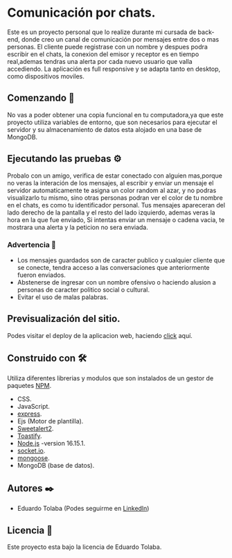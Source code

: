 # Comunicación por chats.
Este es un proyecto personal que lo realize durante mi cursada de back-end, donde creo un canal de comunicación por mensajes entre dos o mas personas.
El cliente puede registrase con un nombre y despues podra escribir en el chats, la conexion del emisor y receptor es en tiempo real,ademas tendras una alerta por cada nuevo usuario que valla accediendo.
La aplicación es full responsive y se adapta tanto en desktop, como dispositivos moviles.

## Comenzando 🚀
No vas a poder obtener una copia funcional en tu computadora,ya que este proyecto utiliza variables de entorno, que son necesarios 
para ejecutar el servidor y su almacenamiento de datos esta alojado en una base de MongoDB.

## Ejecutando las pruebas ⚙️
Probalo con un amigo, verifica de estar conectado con alguien mas,porque no veras la interación de los mensajes, al escribir y enviar un mensaje el servidor automaticamente te asigna un color random al azar, y no podras visualizarlo tu mismo, sino otras personas podran ver el color de tu nombre en el chats, es como tu identificador personal.
Tus mensajes apareceran del lado derecho de la pantalla y el resto del lado izquierdo, ademas veras la hora en la que fue enviado, Si intentas enviar un
mensaje o cadena vacia, te mostrara una alerta y la peticion no sera enviada.

### Advertencia 📢
* Los mensajes guardados son de caracter publico y cualquier cliente que se conecte, tendra acceso a las conversaciones que anteriormente 
fueron enviados.
* Abstenerse de ingresar con un nombre ofensivo o haciendo alusion a personas de caracter politico social o cultural.
* Evitar el uso de malas palabras.

## Previsualización del sitio.
Podes visitar el deploy de la aplicacion web, haciendo [click](https://proyectchatjs-production.up.railway.app/) aquí.

## Construido con 🛠️
Utiliza diferentes librerias y modulos que son instalados de un gestor de paquetes [NPM](https://www.npmjs.com/).

* CSS.
* JavaScript.
* [express](https://expressjs.com/es/).
* Ejs (Motor de plantilla).
* [Sweetalert2](https://sweetalert2.github.io/).
* [Toastify](https://www.npmjs.com/package/toastify-js).
* [Node.js](https://nodejs.org/es/) -version 16.15.1.
* [socket.io](https://socket.io).
* [mongoose](https://mongoosejs.com/).
* MongoDB (base de datos).

## Autores ✒️
* Eduardo Tolaba (Podes seguirme en [Linkedln](www.linkedin.com/in/tolaba-eduardo-esequiel))

## Licencia 📄
Este proyecto esta bajo la licencia de Eduardo Tolaba.